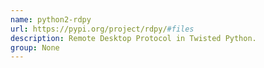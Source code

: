 ```yaml
---
name: python2-rdpy
url: https://pypi.org/project/rdpy/#files
description: Remote Desktop Protocol in Twisted Python.
group: None
---
```

